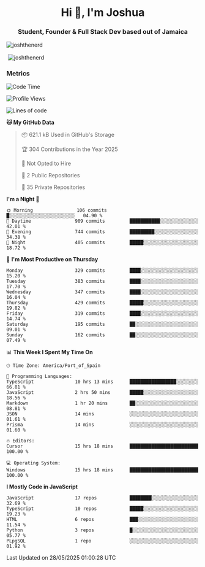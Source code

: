 <h1 align="center">Hi 👋, I'm Joshua</h1>
<h3 align="center">Student, Founder & Full Stack Dev based out of Jamaica</h3>

<p align="left"> <img src="https://komarev.com/ghpvc/?username=JoshTheDeveloperr" alt="joshthenerd" /> </p>

<p>&nbsp;<img align="center" src="https://github-readme-stats.vercel.app/api?username=JoshTheDeveloperr&show_icons=true&count_private=true" alt="joshthenerd" /></p>

### Metrics

<!--START_SECTION:waka-->
![Code Time](http://img.shields.io/badge/Code%20Time-1%2C290%20hrs%201%20min-blue)

![Profile Views](http://img.shields.io/badge/Profile%20Views-0-blue)

![Lines of code](https://img.shields.io/badge/From%20Hello%20World%20I%27ve%20Written-3.8%20million%20lines%20of%20code-blue)

**🐱 My GitHub Data** 

> 📦 621.1 kB Used in GitHub's Storage 
 > 
> 🏆 304 Contributions in the Year 2025
 > 
> 🚫 Not Opted to Hire
 > 
> 📜 2 Public Repositories 
 > 
> 🔑 35 Private Repositories 
 > 
**I'm a Night 🦉** 

```text
🌞 Morning                106 commits         █░░░░░░░░░░░░░░░░░░░░░░░░   04.90 % 
🌆 Daytime                909 commits         ███████████░░░░░░░░░░░░░░   42.01 % 
🌃 Evening                744 commits         █████████░░░░░░░░░░░░░░░░   34.38 % 
🌙 Night                  405 commits         █████░░░░░░░░░░░░░░░░░░░░   18.72 % 
```
📅 **I'm Most Productive on Thursday** 

```text
Monday                   329 commits         ████░░░░░░░░░░░░░░░░░░░░░   15.20 % 
Tuesday                  383 commits         ████░░░░░░░░░░░░░░░░░░░░░   17.70 % 
Wednesday                347 commits         ████░░░░░░░░░░░░░░░░░░░░░   16.04 % 
Thursday                 429 commits         █████░░░░░░░░░░░░░░░░░░░░   19.82 % 
Friday                   319 commits         ████░░░░░░░░░░░░░░░░░░░░░   14.74 % 
Saturday                 195 commits         ██░░░░░░░░░░░░░░░░░░░░░░░   09.01 % 
Sunday                   162 commits         ██░░░░░░░░░░░░░░░░░░░░░░░   07.49 % 
```


📊 **This Week I Spent My Time On** 

```text
🕑︎ Time Zone: America/Port_of_Spain

💬 Programming Languages: 
TypeScript               10 hrs 13 mins      █████████████████░░░░░░░░   66.81 % 
JavaScript               2 hrs 50 mins       █████░░░░░░░░░░░░░░░░░░░░   18.56 % 
Markdown                 1 hr 20 mins        ██░░░░░░░░░░░░░░░░░░░░░░░   08.81 % 
JSON                     14 mins             ░░░░░░░░░░░░░░░░░░░░░░░░░   01.61 % 
Prisma                   14 mins             ░░░░░░░░░░░░░░░░░░░░░░░░░   01.60 % 

🔥 Editors: 
Cursor                   15 hrs 18 mins      █████████████████████████   100.00 % 

💻 Operating System: 
Windows                  15 hrs 18 mins      █████████████████████████   100.00 % 
```

**I Mostly Code in JavaScript** 

```text
JavaScript               17 repos            ████████░░░░░░░░░░░░░░░░░   32.69 % 
TypeScript               10 repos            █████░░░░░░░░░░░░░░░░░░░░   19.23 % 
HTML                     6 repos             ███░░░░░░░░░░░░░░░░░░░░░░   11.54 % 
Python                   3 repos             █░░░░░░░░░░░░░░░░░░░░░░░░   05.77 % 
PLpgSQL                  1 repo              ░░░░░░░░░░░░░░░░░░░░░░░░░   01.92 % 
```




 Last Updated on 28/05/2025 01:00:28 UTC
<!--END_SECTION:waka-->
